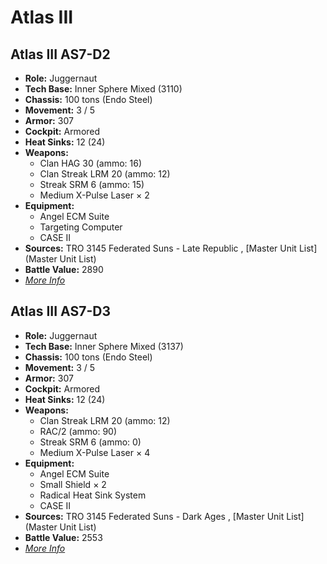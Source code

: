 # Atlas III 

## Atlas III AS7-D2 

- **Role:** Juggernaut 
- **Tech Base:** Inner Sphere Mixed (3110) 
- **Chassis:** 100 tons (Endo Steel) 
- **Movement:** 3 / 5 
- **Armor:** 307 
- **Cockpit:** Armored 
- **Heat Sinks:** 12 (24) 
- **Weapons:** 
  - Clan HAG 30 (ammo: 16) 
  - Clan Streak LRM 20 (ammo: 12) 
  - Streak SRM 6 (ammo: 15) 
  - Medium X-Pulse Laser × 2 
- **Equipment:** 
  - Angel ECM Suite 
  - Targeting Computer 
  - CASE II 
- **Sources:** TRO 3145 Federated Suns - Late Republic , [Master Unit List](Master Unit List) 
- **Battle Value:** 2890 
- [*More Info*](atlas_iii/atlas_iii_as7-d2.md) 

## Atlas III AS7-D3 

- **Role:** Juggernaut 
- **Tech Base:** Inner Sphere Mixed (3137) 
- **Chassis:** 100 tons (Endo Steel) 
- **Movement:** 3 / 5 
- **Armor:** 307 
- **Cockpit:** Armored 
- **Heat Sinks:** 12 (24) 
- **Weapons:** 
  - Clan Streak LRM 20 (ammo: 12) 
  - RAC/2 (ammo: 90) 
  - Streak SRM 6 (ammo: 0) 
  - Medium X-Pulse Laser × 4 
- **Equipment:** 
  - Angel ECM Suite 
  - Small Shield × 2 
  - Radical Heat Sink System 
  - CASE II 
- **Sources:** TRO 3145 Federated Suns - Dark Ages , [Master Unit List](Master Unit List) 
- **Battle Value:** 2553 
- [*More Info*](atlas_iii/atlas_iii_as7-d3.md) 

